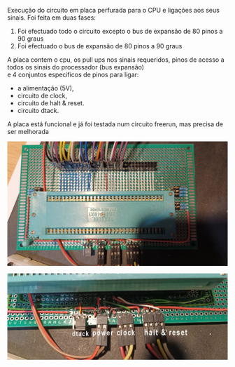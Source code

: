 Execução do circuito em placa perfurada para o CPU e ligações aos seus sinais.
Foi feita em duas fases:  
1) Foi efectuado todo o circuito excepto o bus de expansão de 80 pinos a 90 graus
2) Foi efectuado o bus de expansão de 80 pinos a 90 graus
  
A placa contem o cpu, os pull ups nos sinais requeridos, pinos de acesso a todos os sinais do processador (bus expansão)  
e 4 conjuntos especificos de pinos para ligar:  
- a alimentação (5V), 
- circuito de clock, 
- circuito de halt & reset. 
- circuito dtack.
  
A placa está funcional e já foi testada num circuito freerun, mas precisa de ser melhorada  
  
![alt text](https://github.com/inaciose/68000x/blob/main/explorations/boards/cpu_board/68kcpu_board_top_view_with_zif1.jpeg?raw=true)  
  
![alt text](https://github.com/inaciose/68000x/blob/main/explorations/boards/cpu_board/68kcpu_board_basic_connectors1.jpeg?raw=true)  
